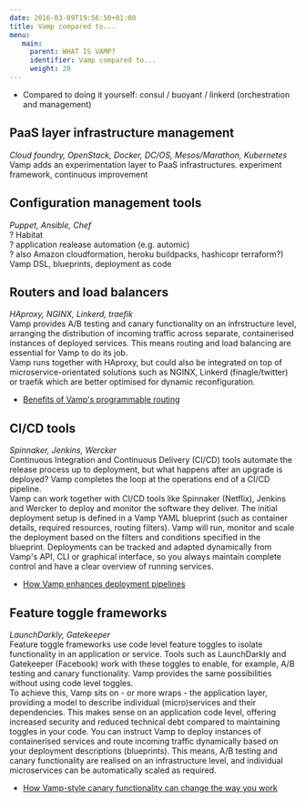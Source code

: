 ```yaml
---
date: 2016-03-09T19:56:50+01:00
title: Vamp compared to...
menu:
   main:
     parent: WHAT IS VAMP?
     identifier: Vamp compared to...
     weight: 20 
---
```


* Compared to doing it yourself:  consul / buoyant / linkerd (orchestration and management)

## PaaS layer infrastructure management  
_Cloud foundry, OpenStack, Docker, DC/OS, Mesos/Marathon, Kubernetes_  
Vamp adds an experimentation layer to PaaS infrastructures.
experiment framework, continuous improvement

## Configuration management tools
_Puppet, Ansible, Chef_  
? Habitat    
? application realease automation (e.g. automic)  
? also Amazon cloudformation, heroku buildpacks, hashicopr terraform?)  
Vamp DSL, blueprints, deployment as code

## Routers and load balancers
_HAproxy, NGINX, Linkerd, traefik_  
Vamp provides A/B testing and canary functionality on an infrstructure level, arranging the distribution of incoming traffic across separate, containerised instances of deployed services. This means routing and load balancing are essential for Vamp to do its job.     
Vamp runs together with HAproxy, but could also be integrated on top of microservice-orientated solutions such as NGINX, Linkerd (finagle/twitter) or traefik which are better optimised for dynamic reconfiguration.

* [Benefits of Vamp's programmable routing](/what/usecases/)  

## CI/CD tools
_Spinnaker, Jenkins, Wercker_  
Continuous Integration and Continuous Delivery (CI/CD) tools automate the release process up to deployment, but what happens after an upgrade is deployed? Vamp completes the loop at the operations end of a CI/CD pipeline.  
Vamp can work together with CI/CD tools like Spinnaker (Netflix), Jenkins and Wercker to deploy and monitor the software they deliver. The initial deployment setup is defined in a Vamp YAML blueprint (such as container details, required resources, routing filters). Vamp will run, monitor and scale the deployment based on the filters and conditions specified in the blueprint. 
Deployments can be tracked and adapted dynamically from Vamp's API, CLI or graphical interface, so you always maintain complete control and have a clear overview of running services.

* [How Vamp enhances deployment pipelines](/what/usecases/)  

## Feature toggle frameworks
_LaunchDarkly, Gatekeeper_  
Feature toggle frameworks use code level feature toggles to isolate functionality in an application or service. Tools such as LaunchDarkly and Gatekeeper (Facebook) work with these toggles to enable, for example, A/B testing and canary functionality. Vamp provides the same possibilities without using code level toggles.   
To achieve this, Vamp sits on - or more wraps - the application layer, providing a model to describe individual (micro)services and their dependencies. This makes sense on an application code level, offering increased security and reduced technical debt compared to maintaining toggles in your code. You can instruct Vamp to deploy instances of containerised services and route incoming traffic dynamically based on your deployment descriptions (blueprints). This means, A/B testing and canary functionality are realised on an infrastructure level, and individual microservices can be automatically scaled as required.  

* [How Vamp-style canary functionality can change the way you work](/what/usecases/)  
